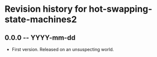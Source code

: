 # Revision history for hot-swapping-state-machines2

## 0.0.0 -- YYYY-mm-dd

* First version. Released on an unsuspecting world.
